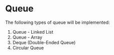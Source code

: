 # Queue

The following types of queue will be implemented:

1. Queue - Linked List
2. Queue - Array
2. Deque (Double-Ended Queue)
3. Circular Queue
